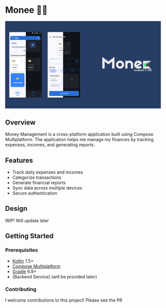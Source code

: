 Monee :construction_worker::hammer:
=====

 <p align="center">
 <img src="/docs/monee.png"/>
 </p>

## Overview

Money Management is a cross-platform application built using Compose Multiplatform. The application 
helps me manage my finances by tracking expenses, incomes, and generating reports.

## Features

- Track daily expenses and incomes
- Categorize transactions
- Generate financial reports
- Sync data across multiple devices
- Secure authentication

## Design
WIP! Will update later


## Getting Started

### Prerequisites

- [Kotlin](https://kotlinlang.org/) 1.5+
- [Compose Multiplatform](https://www.jetbrains.com/compose/)
- [Gradle](https://gradle.org/) 6.8+
- [Backend Service] (will be provided later)

### Contributing
I welcome contributions to this project! Please see the PR

